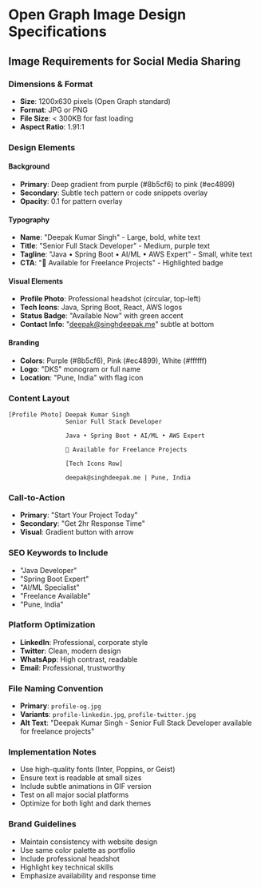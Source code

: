 # Open Graph Image Design Specifications

## Image Requirements for Social Media Sharing

### Dimensions & Format
- **Size**: 1200x630 pixels (Open Graph standard)
- **Format**: JPG or PNG
- **File Size**: < 300KB for fast loading
- **Aspect Ratio**: 1.91:1

### Design Elements

#### Background
- **Primary**: Deep gradient from purple (#8b5cf6) to pink (#ec4899)
- **Secondary**: Subtle tech pattern or code snippets overlay
- **Opacity**: 0.1 for pattern overlay

#### Typography
- **Name**: "Deepak Kumar Singh" - Large, bold, white text
- **Title**: "Senior Full Stack Developer" - Medium, purple text
- **Tagline**: "Java • Spring Boot • AI/ML • AWS Expert" - Small, white text
- **CTA**: "🚀 Available for Freelance Projects" - Highlighted badge

#### Visual Elements
- **Profile Photo**: Professional headshot (circular, top-left)
- **Tech Icons**: Java, Spring Boot, React, AWS logos
- **Status Badge**: "Available Now" with green accent
- **Contact Info**: "deepak@singhdeepak.me" subtle at bottom

#### Branding
- **Colors**: Purple (#8b5cf6), Pink (#ec4899), White (#ffffff)
- **Logo**: "DKS" monogram or full name
- **Location**: "Pune, India" with flag icon

### Content Layout

```
[Profile Photo] Deepak Kumar Singh
                Senior Full Stack Developer
                
                Java • Spring Boot • AI/ML • AWS Expert
                
                🚀 Available for Freelance Projects
                
                [Tech Icons Row]
                
                deepak@singhdeepak.me | Pune, India
```

### Call-to-Action
- **Primary**: "Start Your Project Today"
- **Secondary**: "Get 2hr Response Time"
- **Visual**: Gradient button with arrow

### SEO Keywords to Include
- "Java Developer"
- "Spring Boot Expert"
- "AI/ML Specialist"
- "Freelance Available"
- "Pune, India"

### Platform Optimization
- **LinkedIn**: Professional, corporate style
- **Twitter**: Clean, modern design
- **WhatsApp**: High contrast, readable
- **Email**: Professional, trustworthy

### File Naming Convention
- **Primary**: `profile-og.jpg`
- **Variants**: `profile-linkedin.jpg`, `profile-twitter.jpg`
- **Alt Text**: "Deepak Kumar Singh - Senior Full Stack Developer available for freelance projects"

### Implementation Notes
- Use high-quality fonts (Inter, Poppins, or Geist)
- Ensure text is readable at small sizes
- Include subtle animations in GIF version
- Test on all major social platforms
- Optimize for both light and dark themes

### Brand Guidelines
- Maintain consistency with website design
- Use same color palette as portfolio
- Include professional headshot
- Highlight key technical skills
- Emphasize availability and response time
